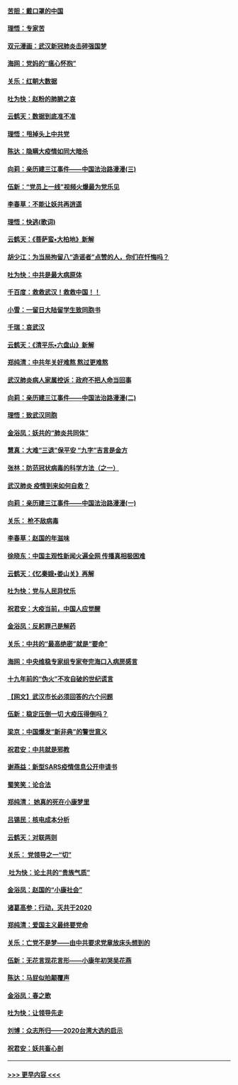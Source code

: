 #### [苦胆：戴口罩的中国](../pages/nsc993/n11845576.md?t=02051801) 
#### [理悟：专家苦](../pages/nsc993/n11845564.md?t=02051801) 
#### [双元漫画：武汉新冠肺炎击碎强国梦](../pages/nsc993/n11843320.md?t=02051801) 
#### [海网：党妈的“瘟心怀抱”](../pages/nsc993/n11840740.md?t=02051801) 
#### [关乐：红朝大数据](../pages/nsc993/n11840675.md?t=02051801) 
#### [吐为快：赵粉的肺腑之哀](../pages/nsc993/n11840618.md?t=02051801) 
#### [云鹤天：数据到底准不准](../pages/nsc993/n11840325.md?t=02051801) 
#### [理悟：甩掉头上中共党](../pages/nsc993/n11838826.md?t=02051801) 
#### [陈达：隐瞒大疫情如同大暗杀](../pages/nsc993/n11838771.md?t=02051801) 
#### [向莉：亲历建三江事件——中国法治路漫漫(三)](../pages/nsc993/n11831825.md?t=02051801) 
#### [伍新：“党员上一线”视频火爆最为党乐见](../pages/nsc993/n11838200.md?t=02051801) 
#### [李春草：不能让妖共再逍遥](../pages/nsc993/n11838102.md?t=02051801) 
#### [理悟：快逃(歌词)](../pages/nsc993/n11838083.md?t=02051801) 
#### [云鹤天：《菩萨蛮▪大柏地》新解](../pages/nsc993/n11838059.md?t=02051801) 
#### [胡少江：为当局拘留八“造谣者”点赞的人，你们在忏悔吗？](../pages/nsc993/n11836801.md?t=02051801) 
#### [吐为快：中共是最大病原体](../pages/nsc993/n11836748.md?t=02051801) 
#### [千百度：救救武汉！救救中国！！](../pages/nsc993/n11836145.md?t=02051801) 
#### [小雪：一留日大陆留学生致同胞书](../pages/nsc993/n11834624.md?t=02051801) 
#### [千瑞：哀武汉](../pages/nsc993/n11833647.md?t=02051801) 
#### [云鹤天：《清平乐▪六盘山》新解](../pages/nsc993/n11833611.md?t=02051801) 
#### [郑纯清：中共年关好难熬 熬过更难熬](../pages/nsc993/n11833489.md?t=02051801) 
#### [武汉肺炎病人家属控诉：政府不把人命当回事](../pages/nsc993/n11833205.md?t=02051801) 
#### [向莉：亲历建三江事件——中国法治路漫漫(二)](../pages/nsc993/n11829102.md?t=02051801) 
#### [理悟：致武汉同胞](../pages/nsc993/n11831522.md?t=02051801) 
#### [金浴凤：妖共的“肺炎共同体”](../pages/nsc993/n11829448.md?t=02051801) 
#### [慧真：大难“三退”保平安 “九字”吉言是金方](../pages/nsc993/n11829501.md?t=02051801) 
#### [张林：防范冠状病毒的科学方法（之一）](../pages/nsc993/n11828618.md?t=02051801) 
#### [武汉肺炎 疫情到来如何自救？](../pages/nsc993/n11827632.md?t=02051801) 
#### [向莉：亲历建三江事件——中国法治路漫漫(一)](../pages/nsc993/n11827190.md?t=02051801) 
#### [关乐： 枪不敌病毒](../pages/nsc993/n11826746.md?t=02051801) 
#### [李春草：赵国的年滋味](../pages/nsc993/n11826321.md?t=02051801) 
#### [徐晓东：中国主观性新闻火遍全网 传播真相极困难](../pages/nsc993/n11826508.md?t=02051801) 
#### [云鹤天：《忆秦娥▪娄山关》再解](../pages/nsc993/n11824682.md?t=02051801) 
#### [吐为快：党与人民异忧乐](../pages/nsc993/n11824660.md?t=02051801) 
#### [祝君安：大疫当前，中国人应觉醒](../pages/nsc993/n11821946.md?t=02051801) 
#### [金浴凤：反躬罪己是解药](../pages/nsc993/n11820280.md?t=02051801) 
#### [关乐：中共的“最高绝密”就是“要命”](../pages/nsc993/n11816946.md?t=02051801) 
#### [海网：中央维稳专家组专家夸完海口入病房感言](../pages/nsc993/n11815138.md?t=02051801) 
#### [十九年前的“伪火”不攻自破的世纪谎言](../pages/nsc993/n11813238.md?t=02051801) 
#### [【网文】武汉市长必须回答的六个问题](../pages/nsc993/n11813848.md?t=02051801) 
#### [伍新：稳定压倒一切 大疫压得倒吗？](../pages/nsc993/n11812634.md?t=02051801) 
#### [梁京：中国爆发“新非典”的警世意义](../pages/nsc993/n11812554.md?t=02051801) 
#### [祝君安：中共就是邪教](../pages/nsc993/n11812431.md?t=02051801) 
#### [谢燕益：新型SARS疫情信息公开申请书](../pages/nsc993/n11808840.md?t=02051801) 
#### [蜀笑笑：论合法](../pages/nsc993/n11808064.md?t=02051801) 
#### [郑纯清： 她真的死在小康梦里](../pages/nsc993/n11806623.md?t=02051801) 
#### [吕锡民：核电成本分析](../pages/nsc993/n11806284.md?t=02051801) 
#### [云鹤天：对联两则](../pages/nsc993/n11805957.md?t=02051801) 
#### [关乐： 党领导之一“切”](../pages/nsc993/n11804505.md?t=02051801) 
#### [ 吐为快：论土共的“贵族气质”](../pages/nsc993/n11804490.md?t=02051801) 
#### [金浴凤：赵国的“小康社会”](../pages/nsc993/n11804452.md?t=02051801) 
#### [诸葛高参：行动，灭共于2020](../pages/nsc993/n11804120.md?t=02051801) 
#### [郑纯清：爱国主义最终要党命](../pages/nsc993/n11802197.md?t=02051801) 
#### [关乐：亡党不是梦——由中共要求党章放床头想到的](../pages/nsc993/n11802156.md?t=02051801) 
#### [伍新：无花言现花言形——小康年初哭吴花燕](../pages/nsc993/n11800044.md?t=02051801) 
#### [陈达：马屁似拍颠覆声](../pages/nsc993/n11800010.md?t=02051801) 
#### [金浴凤：春之歌](../pages/nsc993/n11797687.md?t=02051801) 
#### [吐为快：让领导先走](../pages/nsc993/n11797512.md?t=02051801) 
#### [刘博：众志所归——2020台湾大选的启示](../pages/nsc993/n11796878.md?t=02051801) 
#### [祝君安：妖共畜心剖](../pages/nsc993/n11794273.md?t=02051801) 

----
#### [ >>> 更早内容 <<< ](../indexes/nsc993-earlier.md)
